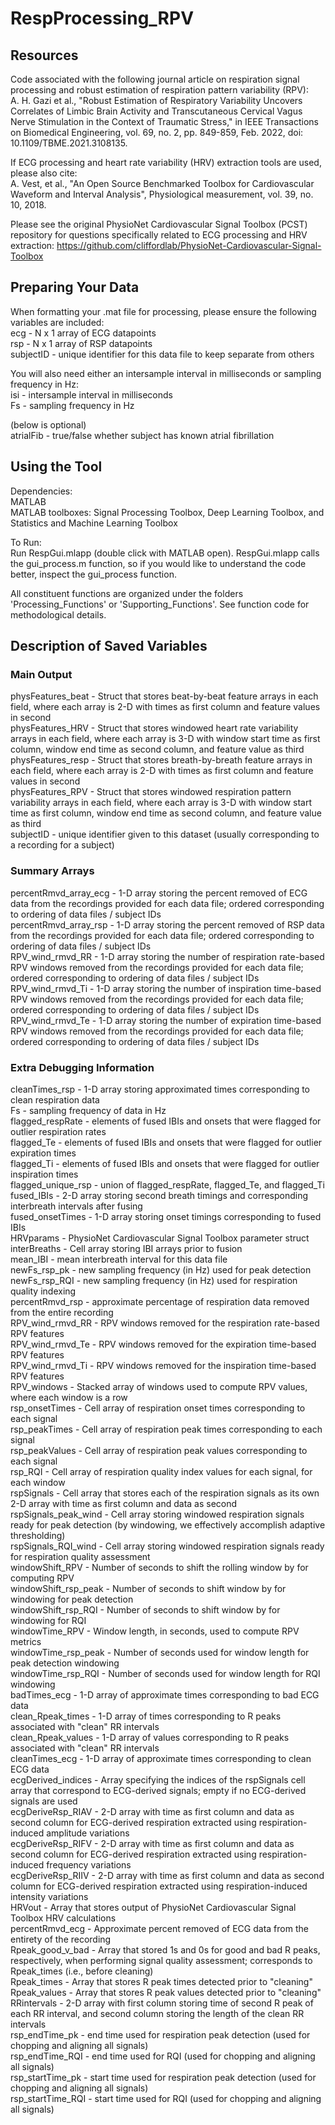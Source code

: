 # RespProcessing_RPV

## Resources
Code associated with the following journal article on respiration signal processing and robust estimation of respiration pattern variability (RPV): <br/>
A. H. Gazi et al., "Robust Estimation of Respiratory Variability Uncovers Correlates of Limbic Brain Activity and Transcutaneous Cervical Vagus Nerve Stimulation in the Context of Traumatic Stress," in IEEE Transactions on Biomedical Engineering, vol. 69, no. 2, pp. 849-859, Feb. 2022, doi: 10.1109/TBME.2021.3108135.

If ECG processing and heart rate variability (HRV) extraction tools are used, please also cite: <br/>
A. Vest, et al., "An Open Source Benchmarked Toolbox for Cardiovascular Waveform and Interval Analysis", Physiological measurement, vol. 39, no. 10, 2018. <br/>

Please see the original PhysioNet Cardiovascular Signal Toolbox (PCST) repository for questions specifically related to ECG processing and HRV extraction: 
https://github.com/cliffordlab/PhysioNet-Cardiovascular-Signal-Toolbox


## Preparing Your Data

When formatting your .mat file for processing, please ensure the following variables are included: <br/>
ecg - N x 1 array of ECG datapoints<br/>
rsp - N x 1 array of RSP datapoints<br/>
subjectID - unique identifier for this data file to keep separate from others<br/>

You will also need either an intersample interval in milliseconds or sampling frequency in Hz: <br/>
isi - intersample interval in milliseconds<br/>
Fs - sampling frequency in Hz<br/>

(below is optional)<br/>
atrialFib - true/false whether subject has known atrial fibrillation<br/>

## Using the Tool
Dependencies: <br/>
MATLAB <br/>
MATLAB toolboxes: Signal Processing Toolbox, Deep Learning Toolbox, and Statistics and Machine Learning Toolbox

To Run: <br/>
Run RespGui.mlapp (double click with MATLAB open). RespGui.mlapp calls the gui_process.m function, so if you would like to understand the code better, inspect the gui_process function.

All constituent functions are organized under the folders 'Processing_Functions' or 'Supporting_Functions'. See function code for methodological details.


## Description of Saved Variables
### Main Output
physFeatures_beat - Struct that stores beat-by-beat feature arrays in each field, where each array is 2-D with times as first column and feature values in second<br/>
physFeatures_HRV - Struct that stores windowed heart rate variability arrays in each field, where each array is 3-D with window start time as first column, window end time as second column, and feature value as third<br/>
physFeatures_resp - Struct that stores breath-by-breath feature arrays in each field, where each array is 2-D with times as first column and feature values in second<br/>
physFeatures_RPV - Struct that stores windowed respiration pattern variability arrays in each field, where each array is 3-D with window start time as first column, window end time as second column, and feature value as third<br/>
subjectID - unique identifier given to this dataset (usually corresponding to a recording for a subject)<br/>


### Summary Arrays
percentRmvd_array_ecg - 1-D array storing the percent removed of ECG data from the recordings provided for each data file; ordered corresponding to ordering of data files / subject IDs<br/>
percentRmvd_array_rsp - 1-D array storing the percent removed of RSP data from the recordings provided for each data file; ordered corresponding to ordering of data files / subject IDs<br/>
RPV_wind_rmvd_RR - 1-D array storing the number of respiration rate-based RPV windows removed from the recordings provided for each data file; ordered corresponding to ordering of data files / subject IDs<br/>
RPV_wind_rmvd_Ti - 1-D array storing the number of inspiration time-based RPV windows removed from the recordings provided for each data file; ordered corresponding to ordering of data files / subject IDs<br/>
RPV_wind_rmvd_Te - 1-D array storing the number of expiration time-based RPV windows removed from the recordings provided for each data file; ordered corresponding to ordering of data files / subject IDs<br/>


### Extra Debugging Information
cleanTimes_rsp - 1-D array storing approximated times corresponding to clean respiration data<br/>
Fs - sampling frequency of data in Hz<br/>
flagged_respRate - elements of fused IBIs and onsets that were flagged for outlier respiration rates<br/>
flagged_Te - elements of fused IBIs and onsets that were flagged for outlier expiration times<br/>
flagged_Ti - elements of fused IBIs and onsets that were flagged for outlier inspiration times<br/>
flagged_unique_rsp - union of flagged_respRate, flagged_Te, and flagged_Ti<br/>
fused_IBIs - 2-D array storing second breath timings and corresponding interbreath intervals after fusing<br/>
fused_onsetTimes - 1-D array storing onset timings corresponding to fused IBIs<br/>
HRVparams - PhysioNet Cardiovascular Signal Toolbox parameter struct<br/>
interBreaths - Cell array storing IBI arrays prior to fusion<br/>
mean_IBI - mean interbreath interval for this data file<br/>
newFs_rsp_pk - new sampling frequency (in Hz) used for peak detection<br/>
newFs_rsp_RQI - new sampling frequency (in Hz) used for respiration quality indexing<br/>
percentRmvd_rsp - approximate percentage of respiration data removed from the entire recording<br/>
RPV_wind_rmvd_RR - RPV windows removed for the respiration rate-based RPV features<br/>
RPV_wind_rmvd_Te - RPV windows removed for the expiration time-based RPV features<br/>
RPV_wind_rmvd_Ti - RPV windows removed for the inspiration time-based RPV features<br/>
RPV_windows - Stacked array of windows used to compute RPV values, where each window is a row<br/>
rsp_onsetTimes - Cell array of respiration onset times corresponding to each signal<br/>
rsp_peakTimes - Cell array of respiration peak times corresponding to each signal<br/>
rsp_peakValues - Cell array of respiration peak values corresponding to each signal<br/>
rsp_RQI - Cell array of respiration quality index values for each signal, for each window<br/>
rspSignals - Cell array that stores each of the respiration signals as its own 2-D array with time as first column and data as second<br/>
rspSignals_peak_wind - Cell array storing windowed respiration signals ready for peak detection (by windowing, we effectively accomplish adaptive thresholding)<br/>
rspSignals_RQI_wind - Cell array storing windowed respiration signals ready for respiration quality assessment<br/>
windowShift_RPV - Number of seconds to shift the rolling window by for computing RPV<br/>
windowShift_rsp_peak - Number of seconds to shift window by for windowing for peak detection<br/>
windowShift_rsp_RQI - Number of seconds to shift window by for windowing for RQI<br/>
windowTime_RPV - Window length, in seconds, used to compute RPV metrics<br/>
windowTime_rsp_peak - Number of seconds used for window length for peak detection windowing<br/>
windowTime_rsp_RQI - Number of seconds used for window length for RQI windowing<br/>
badTimes_ecg - 1-D array of approximate times corresponding to bad ECG data<br/>
clean_Rpeak_times - 1-D array of times corresponding to R peaks associated with "clean" RR intervals<br/>
clean_Rpeak_values - 1-D array of values corresponding to R peaks associated with "clean" RR intervals<br/>
cleanTimes_ecg - 1-D array of approximate times corresponding to clean ECG data<br/>
ecgDerived_indices - Array specifying the indices of the rspSignals cell array that correspond to ECG-derived signals; empty if no ECG-derived signals are used<br/>
ecgDeriveRsp_RIAV - 2-D array with time as first column and data as second column for ECG-derived respiration extracted using respiration-induced amplitude variations<br/>
ecgDeriveRsp_RIFV - 2-D array with time as first column and data as second column for ECG-derived respiration extracted using respiration-induced frequency variations<br/>
ecgDeriveRsp_RIIV - 2-D array with time as first column and data as second column for ECG-derived respiration extracted using respiration-induced intensity variations<br/>
HRVout - Array that stores output of PhysioNet Cardiovascular Signal Toolbox HRV calculations<br/>
percentRmvd_ecg - Approximate percent removed of ECG data from the entirety of the recording<br/>
Rpeak_good_v_bad - Array that stored 1s and 0s for good and bad R peaks, respectively, when performing signal quality assessment; corresponds to Rpeak_times (i.e., before cleaning)<br/>
Rpeak_times - Array that stores R peak times detected prior to "cleaning"<br/>
Rpeak_values - Array that stores R peak values detected prior to "cleaning"<br/>
RRintervals - 2-D array with first column storing time of second R peak of each RR interval, and second column storing the length of the clean RR intervals<br/>
rsp_endTime_pk - end time used for respiration peak detection (used for chopping and aligning all signals)<br/>
rsp_endTime_RQI - end time used for RQI (used for chopping and aligning all signals)<br/>
rsp_startTime_pk - start time used for respiration peak detection (used for chopping and aligning all signals)<br/>
rsp_startTime_RQI - start time used for RQI (used for chopping and aligning all signals)<br/>
